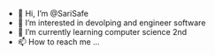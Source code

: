 - 👋 Hi, I’m @SariSafe
- 👀 I’m interested in devolping and engineer software
- 🌱 I’m currently learning  computer science  2nd
- 📫 How to reach me ... 

<!---
SariSafe/SariSafe is a ✨ special ✨ repository because its `README.md` (this file) appears on your GitHub profile.
You can click the Preview link to take a look at your changes.
--->
